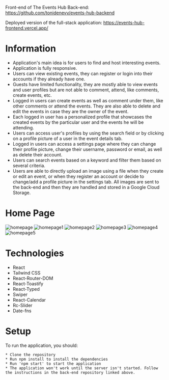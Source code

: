 Front-end of The Events Hub
Back-end: https://github.com/tonidenevv/events-hub-backend

Deployed version of the full-stack application: https://events-hub-frontend.vercel.app/

# Information
* Application's main idea is for users to find and host interesting events.
* Application is fully responsive.
* Users can view existing events, they can register or login into their accounts if they already have one.
* Guests have limited functionality, they are mostly able to view events and user profiles but are not able to comment, attend, like comments, create events, etc.
* Logged in users can create events as well as comment under them, like other comments or attend the events. They are also able to delete and edit the events in case they are the owner of the event.
* Each logged in user has a personalized profile that showcases the created events by the particular user and the events he will be attending.
* Users can access user's profiles by using the search field or by clicking on a profile picture of a user in the event details tab.
* Logged in users can access a settings page where they can change their profile picture, change their username, password or email, as well as delete their account.
* Users can search events based on a keyword and filter them based on several criteria.
* Users are able to directly upload an image using a file when they create or edit an event, or when they register an account or decide to change/add a profile picture in the settings tab. All images are sent to the back-end and then they are handled and stored in a Google Cloud Storage.

# Home Page
![homepage](https://github.com/tonidenevv/events-hub-frontend/assets/148529259/48aea380-f24f-46bd-b4ab-0392fa337051)
![homepage1](https://github.com/tonidenevv/events-hub-frontend/assets/148529259/fdef5b93-e866-43d6-b62a-ec1547545138)
![homepage2](https://github.com/tonidenevv/events-hub-frontend/assets/148529259/423d9a3c-cd5a-45d0-9585-88323582a39c)
![homepage3](https://github.com/tonidenevv/events-hub-frontend/assets/148529259/07618ab3-74a9-4f52-a7fa-e66c4c1dcaf7)
![homepage4](https://github.com/tonidenevv/events-hub-frontend/assets/148529259/0f66fdbb-be3a-45a3-b15e-b23e4c39bd92)
![homepage5](https://github.com/tonidenevv/events-hub-frontend/assets/148529259/fe8ca522-a39f-433d-ae8b-8d24defc5875)


# Technologies
* React
* Tailwind CSS
* React-Router-DOM
* React-Toastify
* React-Typed
* Swiper
* React-Calendar
* Rc-Slider
* Date-fns

# Setup
To run the application, you should:
```
* Clone the repository
* Run npm install to install the dependencies
* Run 'npm start' to start the application
* The application won't work until the server isn't started. Follow the instructions in the back-end repository linked above.
```
